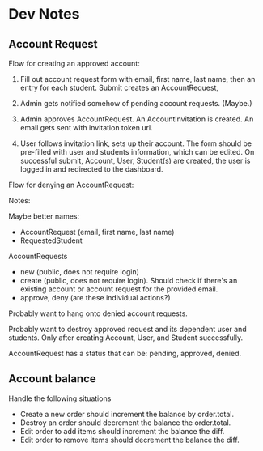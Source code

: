 Dev Notes
=========

Account Request
---------------

Flow for creating an approved account:

1) Fill out account request form with email, first name, last name, then an
entry for each student. Submit creates an AccountRequest, 

2) Admin gets notified somehow of pending account requests. (Maybe.)

3) Admin approves AccountRequest. An AccountInvitation is created. An email
gets sent with invitation token url.

4) User follows invitation link, sets up their account. The form should be 
pre-filled with user and students information, which can be edited. On 
successful submit, Account, User, Student(s) are created, the user is logged
in and redirected to the dashboard.

Flow for denying an AccountRequest:

Notes:

Maybe better names:
- AccountRequest (email, first name, last name)
- RequestedStudent

AccountRequests
- new (public, does not require login)
- create (public, does not require login). Should check if there's an existing
  account or account request for the provided email.
- approve, deny (are these individual actions?)

Probably want to hang onto denied account requests.

Probably want to destroy approved request and its dependent user and students.
Only after creating Account, User, and Student successfully.

AccountRequest has a status that can be: pending, approved, denied.

Account balance
---------------

Handle the following situations
  - Create a new order should increment the balance by order.total.
  - Destroy an order should decrement the balance the order.total.
  - Edit order to add items should increment the balance the diff.
  - Edit order to remove items should decrement the balance the diff.
 
